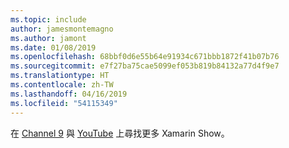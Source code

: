 ```yaml
---
ms.topic: include
author: jamesmontemagno
ms.author: jamont
ms.date: 01/08/2019
ms.openlocfilehash: 68bbf0d6e55b64e91934c671bbb1872f41b07b76
ms.sourcegitcommit: e7f27ba75cae5099ef053b819b84132a77d4f9e7
ms.translationtype: HT
ms.contentlocale: zh-TW
ms.lasthandoff: 04/16/2019
ms.locfileid: "54115349"
---
```

在 [Channel 9](https://channel9.msdn.com/Shows/XamarinShow) 與 [YouTube](https://www.youtube.com/playlist?list=PLlrxD0HtieHjcWsAFoFnPy6I0dn9fDOjS) 上尋找更多 Xamarin Show。
